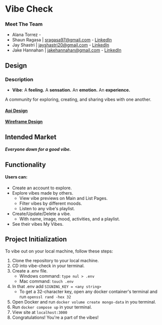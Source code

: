 # Vibe Check

### Meet The Team

-   Alana Torrez -
-   Shaun Ragasa | sragasa97@gmail.com - [LinkedIn](https://www.linkedin.com/in/sragasa97/)
-   Jay Shastri | jayshastri20@gmail.com - [LinkedIn](https://www.linkedin.com/in/jay-shastri/)
-   Jake Hannahan | jakehannahan@gmail.com - [LinkedIn](https://www.linkedin.com/in/jakehannahan/)

## Design

### Description

-   **Vibe**: A **feeling.** A **sensation.** An **emotion.** An **experience.**

A community for exploring, creating, and sharing vibes with one another.

#### [Api Design](https://gitlab.com/vibe-check/module3-project-gamma/-/blob/main/docs/api-design.md)

#### [Wireframe Design](https://gitlab.com/vibe-check/module3-project-gamma/-/blob/main/docs/wireframe.png)

## Intended Market

##### Everyone down for a good vibe.

## Functionality

#### Users can:

-   Create an account to explore.
-   Explore vibes made by others.
    -   View vibe previews on Main and List Pages.
    -   Filter vibes by different moods.
    -   Listen to any vibe's playlist.
-   Create/Update/Delete a vibe.
    -   With name, image, mood, activities, and a playlist.
-   See their vibes My Vibes.

## Project Initialization

To vibe out on your local machine, follow these steps:

1. Clone the repository to your local machine.
1. CD into vibe-check in your terminal.
1. Create a .env file.
    - Windows command: `type nul > .env`
    - Mac command: `touch .env`
1. In that .env add `SIGNING_KEY = <any string>`
    - To get a 32-character key, open any docker container's terminal and run `openssl rand -hex 32`
1. Open Docker and run `docker volume create mongo-data` in you terminal.
1. Run `docker compose up` in your terminal.
1. View site at `localhost:3000`
1. Congratulations! You're a part of the vibes!
